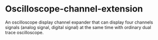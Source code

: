 # Oscilloscope-channel-extension
An oscilloscope display channel expander that can display four channels signals (analog signal, digital signal) at the same time with ordinary dual trace oscilloscope.
